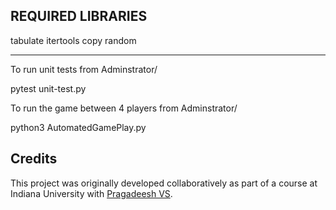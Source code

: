 REQUIRED LIBRARIES
------------------
tabulate
itertools
copy
random

-------------------------------------------------------------------------------------

To run unit tests from Adminstrator/

pytest unit-test.py


To run the game between 4 players from Adminstrator/

python3 AutomatedGamePlay.py

 



## Credits
This project was originally developed collaboratively as part of a course at Indiana University with [Pragadeesh VS](pragadeeshv17@gmail.com).
